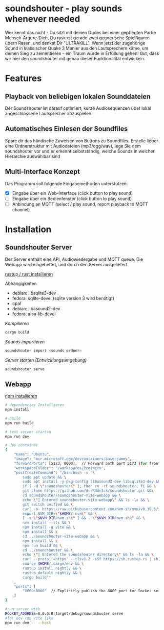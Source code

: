 # soundshouter - play sounds whenever needed

Wer kennt das nicht - Du sitzt mit deinen Dudes bei einer gepflegten Partie Mensch-Ärgere-Dich, Du rasierst gerade zwei gegnerische Spielfiguren übern Rasen, und denkst Dir "ULTRAKILL". Wenn jetzt der zugehörige Sound in klassischer Quake 3 Manier aus den Lautsprechern käme, um deinen Sieg zu zementieren - ein Traum würde in Erfüllung gehen! Gut, dass wir hier den soundshouter mit genau dieser Funktionalität entwickeln. 

# Features 

## Playback von beliebigen lokalen Sounddateien 

Der Soundshouter ist darauf optimiert, kurze Audiosequenzen über lokal angeschlossene Lautsprecher abzuspielen. 

## Automatisches Einlesen der Soundfiles

Spare dir das händische Zuweisen von Buttons zu Soundfiles. Erstelle lieber eine Ordnerstruktur mit Audiodateien (mp3/ogg/wav), lege Sie dem soundshouter vor und er erkennt selbstständig, welche Sounds in welcher Hierarchie auswählbar sind

## Multi-Interface Konzept

Das Programm soll folgende Eingabemethoden unterstützen:
* [x] Eingabe über ein Web-Interface (click button to play sound)
* [ ] Eingabe über ein Bedienfenster (click button to play sound)
* [ ] Anbindung an MQTT (select / play sound, report playback to MQTT channel)

# Installation

## Soundshouter Server 

Der Server enthält eine API, Audiowiedergabe und MQTT queue.
Die Webapp wird eingebettet, und durch den Server ausgeliefert.

[rustup / rust installieren](https://rustup.rs/)

Abhängigkeiten
* debian: libsqlite3-dev
* fedora: sqlite-devel (sqlite version 3 wird benötigt)
* cpal 
* debian: libasound2-dev 
* fedora: alsa-lib-devel

*Kompilieren*
```bash
cargo build
```

*Sounds importieren*
```bash
soundshouter import <sounds ordner>
```

*Server starten (Entwicklungsumgebung)*
```bash
soundshouter serve
```

## Webapp

[npm Installieren](https://docs.npmjs.com/downloading-and-installing-node-js-and-npm)
```bash
# dependencies Installieren
npm install

# build
npm run build

# test server starten
npm run dev
```

```bash
# dev container
{
    "name": "Ubuntu",
    "image": "mcr.microsoft.com/devcontainers/base:jammy",
    "forwardPorts": [5173, 8000],  // Forward both port 5173 (for frontend) and port 8000 (for Rocket server)
    "workspaceFolder": "/workspaces/Projects",
    "postCreateCommand": "/bin/bash -c '\
        sudo apt update && \
        sudo apt install -y pkg-config libasound2-dev libsqlite3-dev && \
        if [ -d \"soundshouter\" ]; then rm -rf soundshouter; fi && \
        git clone https://github.com/dr-R3dn3ck/soundshouter.git &&\
        cd soundshouter/soundshouter-vite-webapp && \
        echo \"📁 Entered soundshouter-vite-webapp\" && ls -la && \
        git switch unified && \
        curl -o- https://raw.githubusercontent.com/nvm-sh/nvm/v0.39.5/install.sh | bash && \
        export NVM_DIR=\"$HOME/.nvm\" && \
        [ -s \"$NVM_DIR/nvm.sh\" ] && . \"$NVM_DIR/nvm.sh\" && \
        nvm install --lts && \
        npm install -g vite && \
        npm install && \
        cd ../soundshouter-vite-webapp && \
        npm install && \
        npm run build && \
        cd ../soundshouter && \
        echo \"📁 Entered the soundshouter directory\" && ls -la && \
        curl --proto '=https' --tlsv1.2 -sSf https://sh.rustup.rs | sh && \
        source $HOME/.cargo/env && \
        rustup install nightly && \
        rustup default nightly && \
        cargo build'"
    ,
    "ports": [
        "8000:8000"  // Explicitly publish the 8000 port for Rocket server
    ]
}
```

```bash
#run server with
ROCKET_ADDRESS=0.0.0.0 target/debug/soundshouter serve
#for dev run vite like
npm run dev -- --host

```

